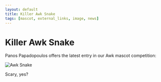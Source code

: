 ```yaml
---
layout: default
title: Killer Awk Snake
tags: [mascot, external_links, image, news]
---
```


Killer Awk Snake
================

Panos Papadopoulos offers the latest entry in our Awk mascot competition:

![Awk Snake][1]

Scary, yes?

[1]: http://lawker.googlecode.com/svn/fridge/share/img/awksnake.jpg
